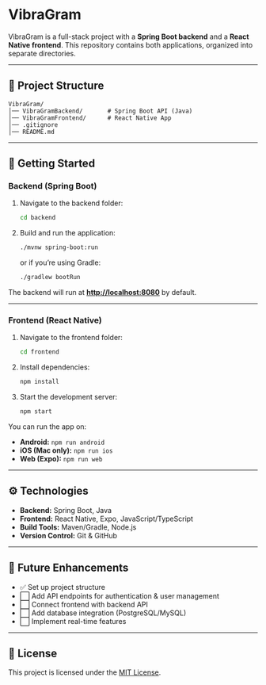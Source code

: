 # VibraGram

VibraGram is a full-stack project with a **Spring Boot backend** and a **React Native frontend**.
This repository contains both applications, organized into separate directories.

---

## 📂 Project Structure

```
VibraGram/
│── VibraGramBackend/       # Spring Boot API (Java)
│── VibraGramFrontend/      # React Native App
│── .gitignore
│── README.md
```

---

## 🚀 Getting Started

### Backend (Spring Boot)

1. Navigate to the backend folder:

   ```bash
   cd backend
   ```
2. Build and run the application:

   ```bash
   ./mvnw spring-boot:run
   ```

   or if you’re using Gradle:

   ```bash
   ./gradlew bootRun
   ```

The backend will run at **[http://localhost:8080](http://localhost:8080)** by default.

---

### Frontend (React Native)

1. Navigate to the frontend folder:

   ```bash
   cd frontend
   ```
2. Install dependencies:

   ```bash
   npm install
   ```
3. Start the development server:

   ```bash
   npm start
   ```

You can run the app on:

* **Android:** `npm run android`
* **iOS (Mac only):** `npm run ios`
* **Web (Expo):** `npm run web`

---

## ⚙️ Technologies

* **Backend:** Spring Boot, Java
* **Frontend:** React Native, Expo, JavaScript/TypeScript
* **Build Tools:** Maven/Gradle, Node.js
* **Version Control:** Git & GitHub

---

## 📌 Future Enhancements

* ✅ Set up project structure
* ⬜ Add API endpoints for authentication & user management
* ⬜ Connect frontend with backend API
* ⬜ Add database integration (PostgreSQL/MySQL)
* ⬜ Implement real-time features

---

## 📜 License

This project is licensed under the [MIT License](LICENSE).

